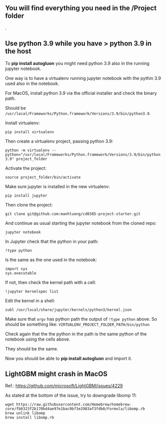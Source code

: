 ## You will find everything you need in the /Project folder

.

## Use python 3.9 while you have > python 3.9 in the host

To **pip install autogluon** you might need python 3.9 also in the running jupyter notebook.

One way is to have a virtualenv running jupyter notebook with the pythin 3.9 used also in the notebook.

For MacOS, install python 3.9 via the official installer and check the binary path.

Should be `/usr/local/Frameworks/Python.framework/Versions/3.9/bin/python3.9`.

Install virtualenv:

`pip install virtualenv`

Then create a virtualenv project, passing python 3.9:

`python -m virtualenv --python="/usr/local/Frameworks/Python.framework/Versions/3.9/bin/python3.9" project_folder`

Activate the project:

`source project_folder/bin/activate`

Make sure jupyter is installed in the new virtualenv:

`pip install jupyter`

Then clone the project:

`git clone git@github.com:manhluong/cd0385-project-starter.git`

And continue as usual starting the jupyter notebook from the cloned repo:

`jupyter notebook`

In Jupyter check that the python in your path:

`!type python`

Is the same as the one used in the notebook:

```
import sys
sys.executable
```

If not, then check the kernel path with a cell:

`!jupyter kernelspec list`

Edit the kernel in a shell:

`subl /usr/local/share/jupyter/kernels/python3/kernel.json`

Make sure that `argv` has python path the output of `!type python` above. So should be something like: `VIRTUALENV_PROJECT_FOLDER_PATH/bin/python`

Check again that the the python in the path is the same python of the notebook using the cells above.

They should be the same.

Now you should be able to **pip install autogluon** and import it.

## LightGBM might crash in MacOS

Ref.: <https://github.com/microsoft/LightGBM/issues/4229>

As stated at the bottom of the issue, try to downgrade libomp 11:

```
wget https://raw.githubusercontent.com/Homebrew/homebrew-core/fb8323f2b170bd4ae97e1bac9bf3e2983af3fdb0/Formula/libomp.rb
brew unlink libomp
brew install libomp.rb
```
